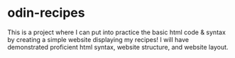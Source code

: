 # odin-recipes
This is a project where I can put into practice the basic html code & syntax 
by creating a simple website displaying my recipes! I will have demonstrated
proficient html syntax, website structure, and website layout.